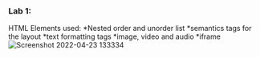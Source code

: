### Lab 1:
HTML Elements used:
*Nested order and unorder list
*semantics tags for the layout
*text formatting tags
*image, video and audio
*iframe
![Screenshot 2022-04-23 133334](https://user-images.githubusercontent.com/81466207/164885559-2def3238-1061-4358-845b-eeb92d3a50d9.jpg)
